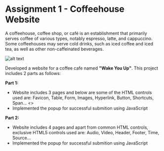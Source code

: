 # Assignment 1 - Coffeehouse Website

A coffeehouse, coffee shop, or café is an establishment that primarily serves coffee of various types, notably espresso, latte, and cappuccino. Some coffeehouses may serve cold drinks, such as iced coffee and iced tea, as well as other non-caffeinated beverages.


![alt text](https://media.timeout.com/images/105877333/1024/576/image.jpg)


Developed a website for a coffee cafe named **"Wake You Up"**. This project includes 2 parts as follows:

**Part 1:**<br />
* Website includes 3 pages and below are some of the HTML controls used are:
Favicon, Table, Form, Images, Hyperlink, Button, Shortcuts, Span... <>
* Implemented the popup for successful submition using JavaScript

**Part 2:**<br />
* Website includes 4 pages and apart from common HTML controls, exclusive HTML5 controls used are:
Audio, Video, Header, Footer, Time, Source...
* Implemented the popup for successful submition using JavaScript
